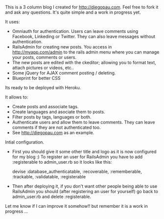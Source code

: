 This is a 3 column blog I created for http://diegopau.com. Feel free to fork it and ask any questions. It's quite simple and a work in progress yet.

It uses:

 - Omniauth for authentication. Users can leave comments using Facebook, Linkeding or Twitter. They can also leave messages without authentication.
 - RailsAdmin for creating new posts. You access in http://myapp.com/admin to the rails admin menu where you can manage your posts, comments or users.
 - The new posts are edited with the ckeditor; allowing you to format text, attach pictures or videos, etc..
 - Some jQuery for AJAX comment posting / deleting.
 - Blueprint for better CSS

 Its ready to be deployed with Heroku.

 It allows to:

 - Create posts and associate tags.
 - Create languages and asociate them to posts.
 - Filter posts by tags, languages or both.
 - Authenticate users and allow them to leave comments. They can leave comments if they are not authenticated too.
 - See http://diegopau.com as an example.

 Intial configuration.

 - First you should give it some other title and logo as it is now configured for my blog :)
  To register an user for RailsAdmin you have to add :registerable to admin_user.rb so it looks like this:

    devise :database_authenticatable, :recoverable, :rememberable, :trackable, :validatable, :registerable

 - Then after deploying it, if you don't want other people being able to use RailsAdmin you should (after registering an user for yourself) go back to admin_user.rb and delete :registerable.


 Let me know if I can improve it somehow!! but remember it is a work in progress ...